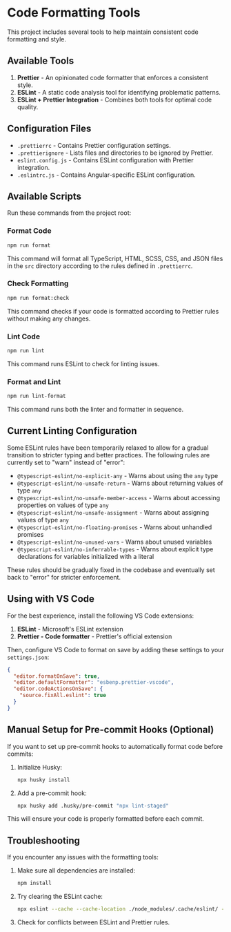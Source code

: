 # Code Formatting Tools

This project includes several tools to help maintain consistent code formatting and style.

## Available Tools

1. **Prettier** - An opinionated code formatter that enforces a consistent style.
2. **ESLint** - A static code analysis tool for identifying problematic patterns.
3. **ESLint + Prettier Integration** - Combines both tools for optimal code quality.

## Configuration Files

- `.prettierrc` - Contains Prettier configuration settings.
- `.prettierignore` - Lists files and directories to be ignored by Prettier.
- `eslint.config.js` - Contains ESLint configuration with Prettier integration.
- `.eslintrc.js` - Contains Angular-specific ESLint configuration.

## Available Scripts

Run these commands from the project root:

### Format Code

```bash
npm run format
```

This command will format all TypeScript, HTML, SCSS, CSS, and JSON files in the `src` directory according to the rules defined in `.prettierrc`.

### Check Formatting

```bash
npm run format:check
```

This command checks if your code is formatted according to Prettier rules without making any changes.

### Lint Code

```bash
npm run lint
```

This command runs ESLint to check for linting issues.

### Format and Lint

```bash
npm run lint-format
```

This command runs both the linter and formatter in sequence.

## Current Linting Configuration

Some ESLint rules have been temporarily relaxed to allow for a gradual transition to stricter typing and better practices. The following rules are currently set to "warn" instead of "error":

- `@typescript-eslint/no-explicit-any` - Warns about using the `any` type
- `@typescript-eslint/no-unsafe-return` - Warns about returning values of type `any`
- `@typescript-eslint/no-unsafe-member-access` - Warns about accessing properties on values of type `any`
- `@typescript-eslint/no-unsafe-assignment` - Warns about assigning values of type `any`
- `@typescript-eslint/no-floating-promises` - Warns about unhandled promises
- `@typescript-eslint/no-unused-vars` - Warns about unused variables
- `@typescript-eslint/no-inferrable-types` - Warns about explicit type declarations for variables initialized with a literal

These rules should be gradually fixed in the codebase and eventually set back to "error" for stricter enforcement.

## Using with VS Code

For the best experience, install the following VS Code extensions:

1. **ESLint** - Microsoft's ESLint extension
2. **Prettier - Code formatter** - Prettier's official extension

Then, configure VS Code to format on save by adding these settings to your `settings.json`:

```json
{
  "editor.formatOnSave": true,
  "editor.defaultFormatter": "esbenp.prettier-vscode",
  "editor.codeActionsOnSave": {
    "source.fixAll.eslint": true
  }
}
```

## Manual Setup for Pre-commit Hooks (Optional)

If you want to set up pre-commit hooks to automatically format code before commits:

1. Initialize Husky:

   ```bash
   npx husky install
   ```

2. Add a pre-commit hook:
   ```bash
   npx husky add .husky/pre-commit "npx lint-staged"
   ```

This will ensure your code is properly formatted before each commit.

## Troubleshooting

If you encounter any issues with the formatting tools:

1. Make sure all dependencies are installed:

   ```bash
   npm install
   ```

2. Try clearing the ESLint cache:

   ```bash
   npx eslint --cache --cache-location ./node_modules/.cache/eslint/ --fix
   ```

3. Check for conflicts between ESLint and Prettier rules.
